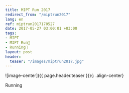 ```yaml
---
title: MIPT Run 2017
redirect_from: "/miptrun2017"
lang: en
ref: miptrun2017170527
date: 2017-05-27 03:00:01 +03:00
tags:
- MIPT
- MIPT Run🏃‍
- Running👟
layout: post
header:
  teaser: "/images/miptrun2017.jpg"
---
```


![image-center]({{ page.header.teaser }}){: .align-center}

Running
